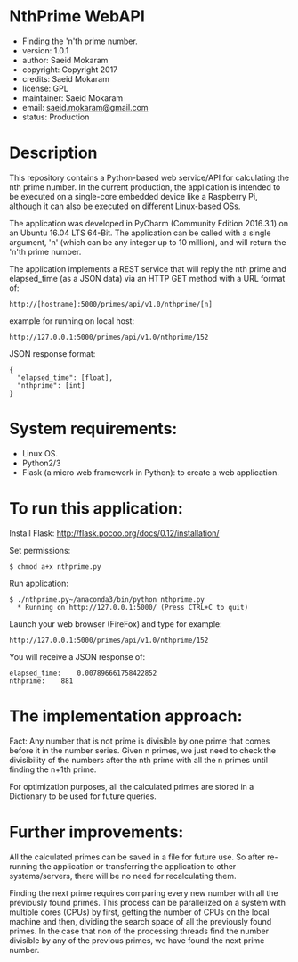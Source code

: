 # NthPrime WebAPI
- Finding the 'n'th prime number.
- version: 1.0.1
- author: Saeid Mokaram
- copyright: Copyright 2017
- credits: Saeid Mokaram
- license: GPL
- maintainer: Saeid Mokaram
- email: saeid.mokaram@gmail.com
- status: Production

# Description
This repository contains a Python-based web service/API for calculating the nth prime number.
In the current production, the application is intended to be executed on a single-core embedded device like a Raspberry Pi, although it can also be executed on different Linux-based OSs.

The application was developed in PyCharm (Community Edition 2016.3.1) on an Ubuntu 16.04 LTS 64-Bit.
The application can be called with a single argument, 'n' (which can be any integer up to 10 million), and will return the 'n'th prime number.

The application implements a REST service that will reply the nth prime and elapsed_time (as a JSON data) via an HTTP GET method with a URL format of:

    http://[hostname]:5000/primes/api/v1.0/nthprime/[n]

example for running on local host:

    http://127.0.0.1:5000/primes/api/v1.0/nthprime/152

JSON response format:

    {
      "elapsed_time": [float], 
      "nthprime": [int]
    }

# System requirements:
- Linux OS.
- Python2/3
- Flask (a micro web framework in Python): to create a web application.

# To run this application:
Install Flask: http://flask.pocoo.org/docs/0.12/installation/

Set permissions:

    $ chmod a+x nthprime.py

Run application:
    
    $ ./nthprime.py~/anaconda3/bin/python nthprime.py 
      * Running on http://127.0.0.1:5000/ (Press CTRL+C to quit)

Launch your web browser (FireFox) and type for example:

    http://127.0.0.1:5000/primes/api/v1.0/nthprime/152

You will receive a JSON response of:
    
    elapsed_time:    0.007896661758422852
    nthprime:    881

# The implementation approach:
Fact: Any number that is not prime is divisible by one prime that comes before it in the number series.
Given n primes, we just need to check the divisibility of the numbers after the nth prime with all the n primes until finding the n+1th prime.

For optimization purposes, all the calculated primes are stored in a Dictionary to be used for future queries.

# Further improvements:
All the calculated primes can be saved in a file for future use. So after re-running the application or transferring the application to other systems/servers, there will be no need for recalculating them.

Finding the next prime requires comparing every new number with all the previously found primes. This process can be parallelized on a system with multiple cores (CPUs) by first, getting the number of CPUs on the local machine and then, dividing the search space of all the previously found primes. In the case that non of the processing threads find the number divisible by any of the previous primes, we have found the next prime number.

